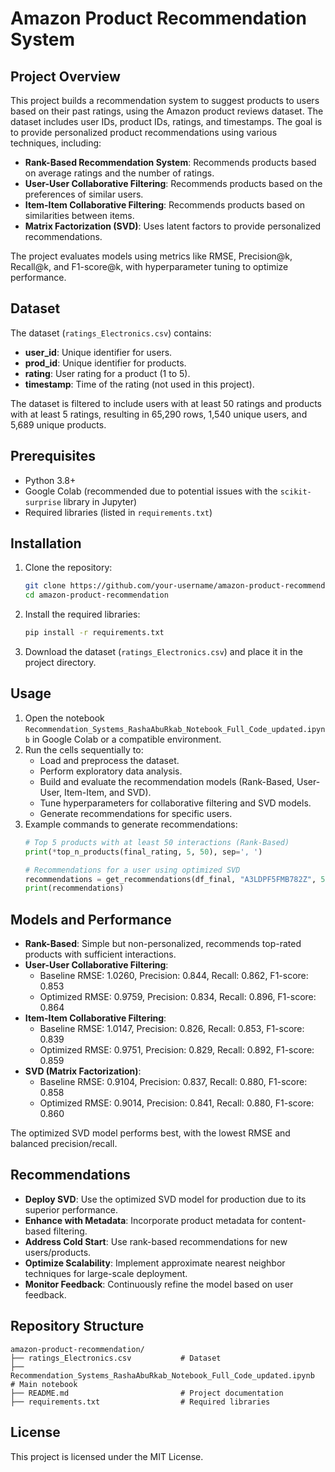# Amazon Product Recommendation System

## Project Overview
This project builds a recommendation system to suggest products to users based on their past ratings, using the Amazon product reviews dataset. The dataset includes user IDs, product IDs, ratings, and timestamps. The goal is to provide personalized product recommendations using various techniques, including:

- **Rank-Based Recommendation System**: Recommends products based on average ratings and the number of ratings.
- **User-User Collaborative Filtering**: Recommends products based on the preferences of similar users.
- **Item-Item Collaborative Filtering**: Recommends products based on similarities between items.
- **Matrix Factorization (SVD)**: Uses latent factors to provide personalized recommendations.

The project evaluates models using metrics like RMSE, Precision@k, Recall@k, and F1-score@k, with hyperparameter tuning to optimize performance.

## Dataset
The dataset (`ratings_Electronics.csv`) contains:
- **user_id**: Unique identifier for users.
- **prod_id**: Unique identifier for products.
- **rating**: User rating for a product (1 to 5).
- **timestamp**: Time of the rating (not used in this project).

The dataset is filtered to include users with at least 50 ratings and products with at least 5 ratings, resulting in 65,290 rows, 1,540 unique users, and 5,689 unique products.

## Prerequisites
- Python 3.8+
- Google Colab (recommended due to potential issues with the `scikit-surprise` library in Jupyter)
- Required libraries (listed in `requirements.txt`)

## Installation
1. Clone the repository:
   ```bash
   git clone https://github.com/your-username/amazon-product-recommendation.git
   cd amazon-product-recommendation
   ```
2. Install the required libraries:
   ```bash
   pip install -r requirements.txt
   ```
3. Download the dataset (`ratings_Electronics.csv`) and place it in the project directory.

## Usage
1. Open the notebook `Recommendation_Systems_RashaAbuRkab_Notebook_Full_Code_updated.ipynb` in Google Colab or a compatible environment.
2. Run the cells sequentially to:
   - Load and preprocess the dataset.
   - Perform exploratory data analysis.
   - Build and evaluate the recommendation models (Rank-Based, User-User, Item-Item, and SVD).
   - Tune hyperparameters for collaborative filtering and SVD models.
   - Generate recommendations for specific users.
3. Example commands to generate recommendations:
   ```python
   # Top 5 products with at least 50 interactions (Rank-Based)
   print(*top_n_products(final_rating, 5, 50), sep=', ')

   # Recommendations for a user using optimized SVD
   recommendations = get_recommendations(df_final, "A3LDPF5FMB782Z", 5, svd_algo_optimized)
   print(recommendations)
   ```

## Models and Performance
- **Rank-Based**: Simple but non-personalized, recommends top-rated products with sufficient interactions.
- **User-User Collaborative Filtering**:
  - Baseline RMSE: 1.0260, Precision: 0.844, Recall: 0.862, F1-score: 0.853
  - Optimized RMSE: 0.9759, Precision: 0.834, Recall: 0.896, F1-score: 0.864
- **Item-Item Collaborative Filtering**:
  - Baseline RMSE: 1.0147, Precision: 0.826, Recall: 0.853, F1-score: 0.839
  - Optimized RMSE: 0.9751, Precision: 0.829, Recall: 0.892, F1-score: 0.859
- **SVD (Matrix Factorization)**:
  - Baseline RMSE: 0.9104, Precision: 0.837, Recall: 0.880, F1-score: 0.858
  - Optimized RMSE: 0.9014, Precision: 0.841, Recall: 0.880, F1-score: 0.860

The optimized SVD model performs best, with the lowest RMSE and balanced precision/recall.

## Recommendations
- **Deploy SVD**: Use the optimized SVD model for production due to its superior performance.
- **Enhance with Metadata**: Incorporate product metadata for content-based filtering.
- **Address Cold Start**: Use rank-based recommendations for new users/products.
- **Optimize Scalability**: Implement approximate nearest neighbor techniques for large-scale deployment.
- **Monitor Feedback**: Continuously refine the model based on user feedback.

## Repository Structure
```
amazon-product-recommendation/
├── ratings_Electronics.csv           # Dataset
├── Recommendation_Systems_RashaAbuRkab_Notebook_Full_Code_updated.ipynb  # Main notebook
├── README.md                         # Project documentation
├── requirements.txt                  # Required libraries
```

## License
This project is licensed under the MIT License.